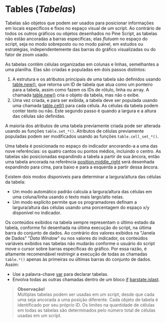 
# Tables (_Tabelas_)

Tabelas são objetos que podem ser usados para posicionar informações em locais específicos e fixos no espaço visual de um script. Ao contrário de todos os outros gráficos ou objetos desenhados no Pine Script, as tabelas não estão ancoradas a barras específicas; elas _flutuam_ no espaço do script, seja no modo sobreposto ou no modo painel, em estudos ou estratégias, independentemente das barras do gráfico visualizadas ou do fator de zoom usado.

As tabelas contêm células organizadas em colunas e linhas, semelhantes a uma planilha. Elas são criadas e populadas em dois passos distintos:

1. A estrutura e os atributos principais de uma tabela são definidos usando [table.new()](https://br.tradingview.com/pine-script-reference/v5/#fun_table%7Bdot%7Dnew), que retorna um ID de tabela que atua como um ponteiro para a tabela, assim como fazem os IDs de rótulo, linha ou array. A chamada [table.new()](https://br.tradingview.com/pine-script-reference/v5/#fun_table%7Bdot%7Dnew) cria o objeto da tabela, mas não o exibe.
2. Uma vez criada, e para ser exibida, a tabela deve ser populada usando uma chamada [table.cell()](https://br.tradingview.com/pine-script-reference/v5/#fun_table%7Bdot%7Dcell) para cada célula. As células da tabela podem conter texto ou não. Este segundo passo é quando a largura e a altura das células são definidas.

A maioria dos atributos de uma tabela previamente criada pode ser alterada usando as funções `table.set_*()`. Atributos de células previamente populadas podem ser modificados usando as funções `table.cell_set_*()`.

Uma tabela é posicionada no espaço do indicador ancorando-a a uma das nove referências: os quatro cantos ou pontos médios, incluindo o centro. As tabelas são posicionadas expandindo a tabela a partir de sua âncora, então uma tabela ancorada na referência [position.middle_right](https://br.tradingview.com/pine-script-reference/v5/#const_position%7Bdot%7Dmiddle_right) será desenhada expandindo para cima, para baixo e para a esquerda a partir dessa âncora.

Existem dois modos disponíveis para determinar a largura/altura das células da tabela:

- Um modo automático padrão calcula a largura/altura das células em uma coluna/linha usando o texto mais largo/alto nelas.
- Um modo explícito permite que os programadores definam a largura/altura das células usando uma porcentagem do espaço x/y disponível no indicador.

Os conteúdos exibidos na tabela sempre representam o último estado da tabela, conforme foi desenhada na última execução do script, na última barra do conjunto de dados. Ao contrário dos valores exibidos na "Janela de Dados" "_Data Window_" ou nos valores do indicador, os conteúdos variáveis exibidos nas tabelas não mudarão conforme o usuário do script move o cursor sobre barras específicas do gráfico. Por essa razão, é altamente recomendável restringir a execução de todas as chamadas `table.*()` apenas às primeiras ou últimas barras do conjunto de dados. Assim:

- Use a palavra-chave [var](https://br.tradingview.com/pine-script-reference/v5/#kw_var) para declarar tabelas.
- Envolva todas as outras chamadas dentro de um bloco [if](https://br.tradingview.com/pine-script-reference/v5/#kw_if) [barstate.islast](https://br.tradingview.com/pine-script-reference/v5/#var_barstate%7Bdot%7Dislast).

> __Observação!__\
> Múltiplas tabelas podem ser usadas em um script, desde que cada uma seja ancorada a uma posição diferente. Cada objeto de tabela é identificado por seu próprio ID. Os limites na quantidade de células em todas as tabelas são determinados pelo número total de células usadas em um script.

<!-- ## Criando Tabelas

Ao criar uma tabela usando [table.new()](https://br.tradingview.com/pine-script-reference/v5/#fun_table%7Bdot%7Dnew), três parâmetros são obrigatórios: a posição da tabela e seu número de colunas e linhas. Cinco outros parâmetros são opcionais: a cor de fundo da tabela, a cor e largura da moldura externa da tabela, e a cor e largura das bordas ao redor de todas as células, excluindo a moldura externa. Todos os atributos da tabela, exceto seu número de colunas e linhas, podem ser modificados usando funções setter: [table.set_position()](https://br.tradingview.com/pine-script-reference/v5/#fun_table%7Bdot%7Dset_position), [table.set_bgcolor()](https://br.tradingview.com/pine-script-reference/v5/#fun_table%7Bdot%7Dset_bgcolor), [table.set_frame_color()](https://br.tradingview.com/pine-script-reference/v5/#fun_table%7Bdot%7Dset_frame_color), [table.set_frame_width()](https://br.tradingview.com/pine-script-reference/v5/#fun_table%7Bdot%7Dset_frame_width), [table.set_border_color()](https://br.tradingview.com/pine-script-reference/v5/#fun_table%7Bdot%7Dset_border_color) e [table.set_border_width()](https://br.tradingview.com/pine-script-reference/v5/#fun_table%7Bdot%7Dset_border_width).

As tabelas podem ser deletadas usando [table.delete()](https://br.tradingview.com/pine-script-reference/v5/#fun_table%7Bdot%7Ddelete), e seu conteúdo pode ser removido seletivamente usando [table.clear()](https://br.tradingview.com/pine-script-reference/v5/#fun_table%7Bdot%7Dclear).

Ao popularem células usando [table.cell()](https://br.tradingview.com/pine-script-reference/v5/#fun_table%7Bdot%7Dcell), é necessário fornecer um argumento para quatro parâmetros obrigatórios: o ID da tabela à qual a célula pertence, seu índice de coluna e linha usando índices que começam em zero, e a string de texto que a célula contém, que pode ser nula. Sete outros parâmetros são opcionais: a largura e altura da célula, os atributos do texto (cor, alinhamento horizontal e vertical, tamanho), e a cor de fundo da célula. Todos os atributos da célula podem ser modificados usando funções setter: [table.cell_set_text()](https://br.tradingview.com/pine-script-reference/v5/#fun_table%7Bdot%7Dcell_set_text), [table.cell_set_width()](https://br.tradingview.com/pine-script-reference/v5/#fun_table%7Bdot%7Dcell_set_width), [table.cell_set_height()](https://br.tradingview.com/pine-script-reference/v5/#fun_table%7Bdot%7Dcell_set_height), [table.cell_set_text_color()](https://br.tradingview.com/pine-script-reference/v5/#fun_table%7Bdot%7Dcell_set_text_color), [table.cell_set_text_halign()](https://br.tradingview.com/pine-script-reference/v5/#fun_table%7Bdot%7Dcell_set_text_halign), [table.cell_set_text_valign()](https://br.tradingview.com/pine-script-reference/v5/#fun_table%7Bdot%7Dcell_set_text_valign), [table.cell_set_text_size()](https://br.tradingview.com/pine-script-reference/v5/#fun_table%7Bdot%7Dcell_set_text_size) e [table.cell_set_bgcolor()](https://br.tradingview.com/pine-script-reference/v5/#fun_table%7Bdot%7Dcell_set_bgcolor).

Lembre-se de que cada chamada sucessiva a [table.cell()](https://br.tradingview.com/pine-script-reference/v5/#fun_table%7Bdot%7Dcell) redefine __todas__ as propriedades da célula, excluindo quaisquer propriedades definidas por chamadas anteriores a [table.cell()](https://br.tradingview.com/pine-script-reference/v5/#fun_table%7Bdot%7Dcell) na mesma célula.

### Colocando um Valor Único em uma Posição Fixa

O exemplo abaixo, colocará o valor do ATR no canto superior direito do gráfico. Primeiro, cria-se uma tabela de uma célula, depois popula-se essa célula:

```c
//@version=5
indicator("ATR", "", true)
// We use `var` to only initialize the table on the first bar.
var table atrDisplay = table.new(position.top_right, 1, 1)
// We call `ta.atr()` outside the `if` block so it executes on each bar.
myAtr = ta.atr(14)
if barstate.islast
    // We only populate the table on the last bar.
    table.cell(atrDisplay, 0, 0, str.tostring(myAtr))
```

![Colocando um valor único em uma posição fixa 01](./imgs/Tables-ATR-1.aAFiA0fe_Z1KtXS4.webp)

__Note que:__

- Usa-se a palavra-chave [var](https://br.tradingview.com/pine-script-reference/v5/#kw_var) ao criar a tabela com [table.new()](https://br.tradingview.com/pine-script-reference/v5/#fun_table%7Bdot%7Dnew).
- Popula-se a célula dentro de um bloco [if](https://br.tradingview.com/pine-script-reference/v5/#kw_if) [barstate.islast](https://br.tradingview.com/pine-script-reference/v5/#var_barstate%7Bdot%7Dislast) usando [table.cell()](https://br.tradingview.com/pine-script-reference/v5/#fun_table%7Bdot%7Dcell).
- Ao popular a célula, não se especifica a `largura` ou `altura`. A largura e altura da célula ajustar-se-ão automaticamente ao texto que contém.
- Invoca-se `ta.atr(14)` antes da entrada no bloco [if](https://br.tradingview.com/pine-script-reference/v5/#kw_if) para que seja avaliado em cada barra. Se fosse usado `str.tostring(ta.atr(14))` dentro do bloco [if](https://br.tradingview.com/pine-script-reference/v5/#kw_if), a função não teria sido avaliada corretamente porque seria chamada na última barra do conjunto de dados sem ter calculado os valores necessários das barras anteriores.

Segue sugestão para melhorias de usabilidade e estética do script:

```c
//@version=5
indicator("ATR", "", true)
atrPeriodInput = input.int(14,  "ATR period", minval = 1, tooltip = "Using a period of 1 yields True Range.")

var table atrDisplay = table.new(position.top_right, 1, 1, bgcolor = color.gray, frame_width = 2, frame_color = color.black)
myAtr = ta.atr(atrPeriodInput)
if barstate.islast
    table.cell(atrDisplay, 0, 0, str.tostring(myAtr, format.mintick), text_color = color.white)
```

![Colocando um valor único em uma posição fixa 02](./imgs/Tables-ATR-2.DwFmCnwy_Z1htA0D.webp)

__Note que:__

- Usou-se [table.new()](https://br.tradingview.com/pine-script-reference/v5/#fun_table%7Bdot%7Dnew) para definir uma cor de fundo, uma cor de moldura e sua largura.
- Ao popular a célula com [table.cell()](https://br.tradingview.com/pine-script-reference/v5/#fun_table%7Bdot%7Dcell), definiu-se o texto para ser exibido em branco.
- Passou-se [format.mintick](https://br.tradingview.com/pine-script-reference/v5/#const_format%7Bdot%7Dmintick) como um segundo argumento para a função [str.tostring()](https://br.tradingview.com/pine-script-reference/v5/#fun_str%7Bdot%7Dtostring) para restringir a precisão do ATR à precisão do tick do gráfico.
- Agora usa-se uma entrada para permitir que o usuário do script especifique o período do ATR. A entrada também inclui uma dica de ferramenta, que o usuário pode ver ao passar o mouse sobre o ícone "i" na aba "Configurações/Entradas" "_Settings/Inputs_" do script. -->
